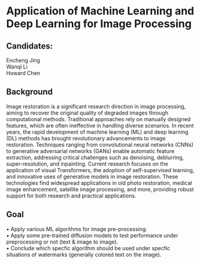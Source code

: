 # Application of Machine Learning and Deep Learning for Image Processing
## Candidates:
Encheng Jing \
Wanqi Li \
Howard Chen
## Background
Image restoration is a significant research direction in image processing, aiming to recover the original quality of degraded images through computational methods. Traditional approaches rely on manually designed features, which are often ineffective in handling diverse scenarios. In recent years, the rapid development of machine learning (ML) and deep learning (DL) methods has brought revolutionary advancements to image restoration. Techniques ranging from convolutional neural networks (CNNs) to generative adversarial networks (GANs) enable automatic feature extraction, addressing critical challenges such as denoising, deblurring, super-resolution, and inpainting. Current research focuses on the application of visual Transformers, the adoption of self-supervised learning, and innovative uses of generative models in image restoration. These technologies find widespread applications in old photo restoration, medical image enhancement, satellite image processing, and more, providing robust support for both research and practical applications. 
## Goal
•	Apply various ML algorithms for image pre-processing. \
•	Apply some pre-trained diffusion models to test performance under preprocessing or not (text & image to image). \
•	Conclude which specfic algorithm should be used under specfic situations of watermarks (generally colored text on the image).
